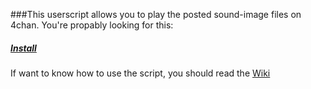 ###This userscript allows you to play the posted sound-image files on 4chan.
You're propably looking for this:
##### [Install](https://github.com/ms11/4chanSoundPlayer/raw/master/4chanSP.user.js "Install")

If want to know how to use the script, you should read the [Wiki](https://github.com/ms11/4chanSoundPlayer/wiki "Wiki")